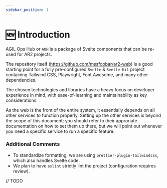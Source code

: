 ```yaml
---
sidebar_position: 1
---
```


# 🆕 Introduction

AGIL Ops Hub or `AOH` is a package of Svelte components that can be re-used for AR2 projects.

The repository itself (https://github.com/mssfoobar/ar2-web) is a good starting point for a fully pre-configured
`Svelte` & `Svelte-Kit` project containing Tailwind CSS, Playwright, Font Awesome, and many other
dependencies.

The chosen technologies and libraries have a heavy focus on developer experience in mind, with ease-of-learning and
maintainability as key considerations.

As the web is the front of the entire system, it essentially depends on all other services to function properly. Setting
up the other services is beyond the scope of this document; you should refer to their approriate documentation on how
to set them up there, but we will point out whenever you need a specific service to run a specific feature.

### Additional Comments

-   To standardize formatting, we are using `prettier-plugin-tailwindcss`, which also handles Svelte code.
-   We plan to have `eslint` strictly lint the project (configuration requires review).

// TODO

<!-- Visit the [technologies section](./technologies/1.svelte_sveltekit.md) for more information. -->

<!--



## Testing

## [Playwright](https://playwright.dev/)

We are using Playwright to handle testing - Playwright simulates a browser environment and allows us to navigate around
a virtual browser environment to run our tests. It can be used with other test runners, but also includes it's own,
which is what we are using.

To configure Playwright, look at `playwright.config.ts` - there you can decide what virtual browsers Playwright should
use to test your code on.

To write test fixtures, add your tests into the "ar2-web/tests" folder.

https://playwright.dev/docs/api/class-fixtures

There is currently (as of 19th April 2022) no idiomatic/recommended way to test individual Svelte components
(.svelte files). The current workaround I have for this is to use a dedicated test page for individual components.
`@testing-library/svelte` works well with Jest but still has its limitations (e.g. testing slots must be done by
using props + dynamic components). Our testing method will be updated when we have a clean, Playwright Test way of
running Svelte Component tests.

## Font Awesomes Caching Recommendations for CI

Font Awesome has some recommendations regarding caching

-   [https://fontawesome.com/v6/docs/web/dig-deeper/continuous-integration](https://fontawesome.com/v6/docs/web/dig-deeper/continuous-integration)

## Known warning when building:

```
Missing svelte.config.js — skipping
```

This occurs due to `npm prepare` being automatically run on `npm ci` - the `prepare` script runs `svelte-kit sync`, which is meant to prepare files for development. This warning can be safely ignored

Reference issues associated with this warning:

-   [https://github.com/sveltejs/kit/issues/4165](https://github.com/sveltejs/kit/issues/4165)
-   [https://github.com/sveltejs/kit/issues/4366](https://github.com/sveltejs/kit/issues/4366)

# Notable Information, Issues, and Workarounds

## SvelteKit

SvelteKit is currently still in beta, issues will continue to be fixed as the SvelteKit project stabilizes.

> 'document' or 'window' is not defined

SvelteKit has a hybrid server-side-rendering and client-side-rendering model - the initial page is rendered on the
server, then subsequent execution of .svelte components is done on the client-side. This method provides a great
experience for site visitors but introduces some additional complexity. One important thing to note is that certain
libraries depend on the DOM to load (e.g. gridstack.js), loading on the server intially results in errors due to
`window` or `document` not existing on the server (nodejs). To circumvent this, we need to use dynamic imports.

Note:

We are using the SVG+JS for extra features. combining this with SVG Sprites can allow us to save a lot of space. However,
for maintainbility reasons, we are currently using the full set of icons (15MB).

https://fontawesome.com/v6/docs/apis/javascript/tree-shaking

Using tree-shaking, we can get rid of all the unused icons - this configuration will be handled in the future.

https://fontawesome.com/docs/web/dig-deeper/webfont-vs-svg#side-by-side-comparison

If many instances of the same icon is needed - use SVG Sprites for better performance.
If many different icons are needed - load everything and use the Web Fonts + CSS method.

The SVG + JS method of using Font Awesome is all contained in a js file (all.js). This can be massively optimized by
choosing only the styles that you need. [FontAwesome SVG+JS](https://fontawesome.com/docs/web/setup/host-yourself/svg-js)

### Todo:

-   Incorporate Typescript checks // Playwright tests before or as part of CI/CD

![status](https://github.com/mssfoobar/ar2-web/actions/workflows/web.yml/badge.svg) -->
